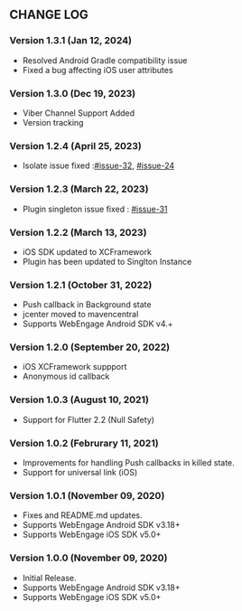 ## CHANGE LOG

### Version 1.3.1 (Jan 12, 2024)

- Resolved Android Gradle compatibility issue
- Fixed a bug affecting iOS user attributes

### Version 1.3.0 (Dec 19, 2023)

- Viber Channel Support Added
- Version tracking

### Version 1.2.4 (April 25, 2023)

- Isolate issue fixed :[#issue-32](https://github.com/WebEngage/webengage-flutter/issues/32), [#issue-24](https://github.com/WebEngage/webengage-flutter/issues/24)

### Version 1.2.3 (March 22, 2023)

- Plugin singleton issue fixed : [#issue-31](https://github.com/WebEngage/webengage-flutter/issues/31)

### Version 1.2.2 (March 13, 2023)

- iOS SDK updated to XCFramework
- Plugin has been updated to Singlton Instance

### Version 1.2.1 (October 31, 2022)

- Push callback in Background state
- jcenter moved to mavencentral
- Supports WebEngage Android SDK v4.+

### Version 1.2.0 (September 20, 2022)

- iOS XCFramework suppport
- Anonymous id callback

### Version 1.0.3 (August 10, 2021)

- Support for Flutter 2.2 (Null Safety)

### Version 1.0.2 (Februrary 11, 2021)

- Improvements for handling Push callbacks in killed state.
- Support for universal link (iOS)

### Version 1.0.1 (November 09, 2020)

- Fixes and README.md updates.
- Supports WebEngage Android SDK v3.18+
- Supports WebEngage iOS SDK v5.0+

### Version 1.0.0 (November 09, 2020)

- Initial Release.
- Supports WebEngage Android SDK v3.18+
- Supports WebEngage iOS SDK v5.0+
